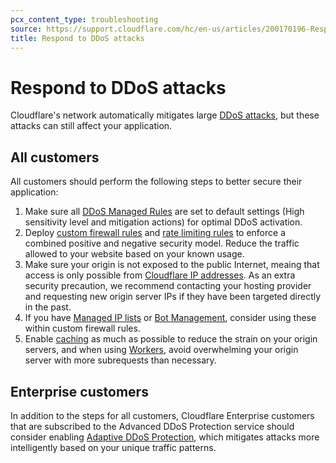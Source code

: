 ```yaml
---
pcx_content_type: troubleshooting
source: https://support.cloudflare.com/hc/en-us/articles/200170196-Responding-to-DDoS-attacks
title: Respond to DDoS attacks
---
```


# Respond to DDoS attacks

Cloudflare's network automatically mitigates large [DDoS attacks](https://www.cloudflare.com/learning/ddos/what-is-a-ddos-attack/), but these attacks can still affect your application.

## All customers

All customers should perform the following steps to better secure their application:

1. Make sure all [DDoS Managed Rules](/ddos-protection/managed-rulesets/) are set to default settings (High sensitivity level and mitigation actions) for optimal DDoS activation.
2. Deploy [custom firewall rules](/waf/custom-rules/) and [rate limiting rules](/waf/rate-limiting-rules/) to enforce a combined positive and negative security model. Reduce the traffic allowed to your website based on your known usage.
3. Make sure your origin is not exposed to the public Internet, meaing that access is only possible from [Cloudflare IP addresses](/fundamentals/get-started/setup/allow-cloudflare-ip-addresses/). As an extra security precaution, we recommend contacting your hosting provider and requesting new origin server IPs if they have been targeted directly in the past.
4. If you have [Managed IP lists](/fundamentals/global-configurations/lists/ip-lists/#managed-ip-lists) or [Bot Management](/bots/plans/bm-subscription/), consider using these within custom firewall rules.
5. Enable [caching](/cache/) as much as possible to reduce the strain on your origin servers, and when using [Workers](/workers/), avoid overwhelming your origin server with more subrequests than necessary.

## Enterprise customers

In addition to the steps for all customers, Cloudflare Enterprise customers that are subscribed to the Advanced DDoS Protection service should consider enabling [Adaptive DDoS Protection](/ddos-protection/managed-rulesets/adaptive-protection/), which mitigates attacks more intelligently based on your unique traffic patterns.